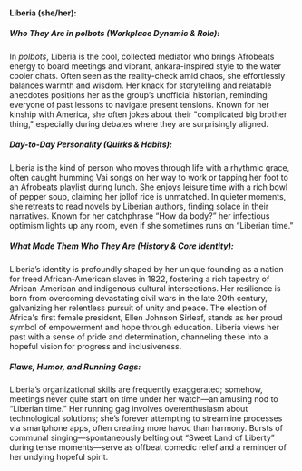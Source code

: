 #### Liberia (she/her):  

##### Who They Are in *polbots* (Workplace Dynamic & Role):  
In *polbots*, Liberia is the cool, collected mediator who brings Afrobeats energy to board meetings and vibrant, ankara-inspired style to the water cooler chats. Often seen as the reality-check amid chaos, she effortlessly balances warmth and wisdom. Her knack for storytelling and relatable anecdotes positions her as the group’s unofficial historian, reminding everyone of past lessons to navigate present tensions. Known for her kinship with America, she often jokes about their "complicated big brother thing," especially during debates where they are surprisingly aligned.

##### Day-to-Day Personality (Quirks & Habits):  
Liberia is the kind of person who moves through life with a rhythmic grace, often caught humming Vai songs on her way to work or tapping her foot to an Afrobeats playlist during lunch. She enjoys leisure time with a rich bowl of pepper soup, claiming her jollof rice is unmatched. In quieter moments, she retreats to read novels by Liberian authors, finding solace in their narratives. Known for her catchphrase “How da body?” her infectious optimism lights up any room, even if she sometimes runs on “Liberian time."

##### What Made Them Who They Are (History & Core Identity):  
Liberia’s identity is profoundly shaped by her unique founding as a nation for freed African-American slaves in 1822, fostering a rich tapestry of African-American and indigenous cultural intersections. Her resilience is born from overcoming devastating civil wars in the late 20th century, galvanizing her relentless pursuit of unity and peace. The election of Africa's first female president, Ellen Johnson Sirleaf, stands as her proud symbol of empowerment and hope through education. Liberia views her past with a sense of pride and determination, channeling these into a hopeful vision for progress and inclusiveness.

##### Flaws, Humor, and Running Gags:  
Liberia’s organizational skills are frequently exaggerated; somehow, meetings never quite start on time under her watch—an amusing nod to “Liberian time.” Her running gag involves overenthusiasm about technological solutions; she’s forever attempting to streamline processes via smartphone apps, often creating more havoc than harmony. Bursts of communal singing—spontaneously belting out “Sweet Land of Liberty” during tense moments—serve as offbeat comedic relief and a reminder of her undying hopeful spirit.